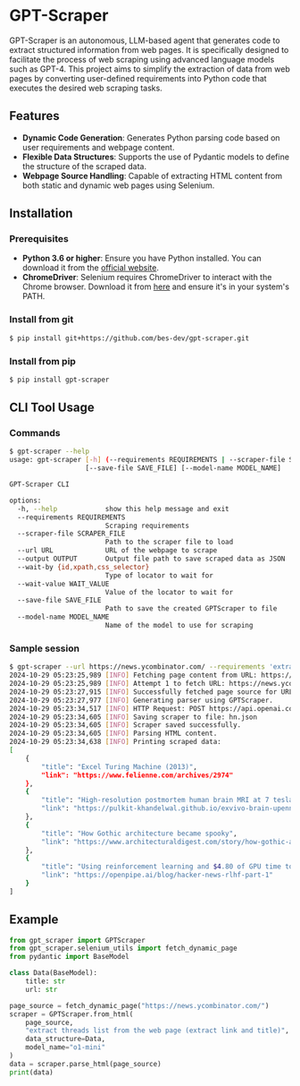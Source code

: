 # GPT-Scraper

GPT-Scraper is an autonomous, LLM-based agent that generates code to extract structured information from web pages.
It is specifically designed to facilitate the process of web scraping using advanced language models such as GPT-4.
This project aims to simplify the extraction of data from web pages by converting user-defined requirements into Python code that executes the desired web scraping tasks.

## Features

- **Dynamic Code Generation**: Generates Python parsing code based on user requirements and webpage content.
- **Flexible Data Structures**: Supports the use of Pydantic models to define the structure of the scraped data.
- **Webpage Source Handling**: Capable of extracting HTML content from both static and dynamic web pages using Selenium.

## Installation

### Prerequisites

- **Python 3.6 or higher**: Ensure you have Python installed. You can download it from the [official website](https://www.python.org/downloads/).
- **ChromeDriver**: Selenium requires ChromeDriver to interact with the Chrome browser. Download it from [here](https://sites.google.com/a/chromium.org/chromedriver/downloads) and ensure it's in your system's PATH.

### Install from git

```bash
$ pip install git+https://github.com/bes-dev/gpt-scraper.git
```

### Install from pip

```bash
$ pip install gpt-scraper
```

## CLI Tool Usage

### Commands

```bash
$ gpt-scraper --help
usage: gpt-scraper [-h] (--requirements REQUIREMENTS | --scraper-file SCRAPER_FILE) --url URL [--output OUTPUT] [--wait-by {id,xpath,css_selector}] [--wait-value WAIT_VALUE]
                   [--save-file SAVE_FILE] [--model-name MODEL_NAME]

GPT-Scraper CLI

options:
  -h, --help            show this help message and exit
  --requirements REQUIREMENTS
                        Scraping requirements
  --scraper-file SCRAPER_FILE
                        Path to the scraper file to load
  --url URL             URL of the webpage to scrape
  --output OUTPUT       Output file path to save scraped data as JSON
  --wait-by {id,xpath,css_selector}
                        Type of locator to wait for
  --wait-value WAIT_VALUE
                        Value of the locator to wait for
  --save-file SAVE_FILE
                        Path to save the created GPTScraper to file
  --model-name MODEL_NAME
                        Name of the model to use for scraping

```

### Sample session

```bash
$ gpt-scraper --url https://news.ycombinator.com/ --requirements 'extract threads list from the web page (extract link and title)' --save-file hn.py --model-name o1-mini
2024-10-29 05:23:25,989 [INFO] Fetching page content from URL: https://news.ycombinator.com/
2024-10-29 05:23:25,989 [INFO] Attempt 1 to fetch URL: https://news.ycombinator.com/
2024-10-29 05:23:27,915 [INFO] Successfully fetched page source for URL: https://news.ycombinator.com/
2024-10-29 05:23:27,977 [INFO] Generating parser using GPTScraper.
2024-10-29 05:23:34,517 [INFO] HTTP Request: POST https://api.openai.com/v1/chat/completions "HTTP/1.1 200 OK"
2024-10-29 05:23:34,605 [INFO] Saving scraper to file: hn.json
2024-10-29 05:23:34,605 [INFO] Scraper saved successfully.
2024-10-29 05:23:34,605 [INFO] Parsing HTML content.
2024-10-29 05:23:34,638 [INFO] Printing scraped data:
[
    {
        "title": "Excel Turing Machine (2013)",
        "link": "https://www.felienne.com/archives/2974"
    },
    {
        "title": "High-resolution postmortem human brain MRI at 7 tesla",
        "link": "https://pulkit-khandelwal.github.io/exvivo-brain-upenn/"
    },
    {
        "title": "How Gothic architecture became spooky",
        "link": "https://www.architecturaldigest.com/story/how-gothic-architecture-became-spooky"
    },
    {
        "title": "Using reinforcement learning and $4.80 of GPU time to find the best HN post",
        "link": "https://openpipe.ai/blog/hacker-news-rlhf-part-1"
    }
]
```

## Example

```python
from gpt_scraper import GPTScraper
from gpt_scraper.selenium_utils import fetch_dynamic_page
from pydantic import BaseModel

class Data(BaseModel):
    title: str
    url: str

page_source = fetch_dynamic_page("https://news.ycombinator.com/")
scraper = GPTScraper.from_html(
    page_source,
    "extract threads list from the web page (extract link and title)",
    data_structure=Data,
    model_name="o1-mini"
)
data = scraper.parse_html(page_source)
print(data)
```
